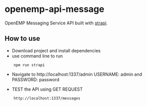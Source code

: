 # openemp-api-message
OpenEMP Messaging Service API built with [strapi](https://strapi.io/).

## How to use

- Download project and install dependencies
- use command line to run

```
    npm run strapi
```
- Navigate to http://localhost:1337/admin
USERNAME: admin  and PASSWORD: password

- TEST the API using GET REQUEST
```
    http://localhost:1337/messages
```